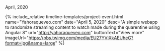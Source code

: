 <div class="flex items-center mb-8 timeline-item">
    <div class="w-12 mr-4 bg-gray-300 flex-0 dark:bg-gray-800 timeline-stroke"></div>
    <p class="text-lg font-bold">April, 2020</p>
    <div class="flex-1 h-px ml-4 bg-gray-300 dark:bg-gray-800 timeline-stroke"></div>
</div>

{% include_relative timeline-templates/project-event.html 
 name="Yahoraqueveo.com" 
 date="April 5, 2020" 
 desc="A simple webapp to randomize streaming content to watch made during the quarentine using Angular 8"
 url="http://yahoraqueveo.com"
 buttonText="View more"
 imageUrl="https://pbs.twimg.com/media/EU27YViXkAEUheG?format=jpg&name=large"
 %} 

